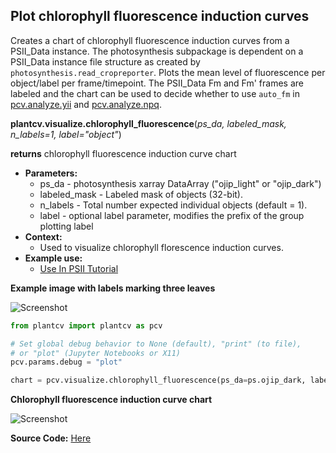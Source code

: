 ## Plot chlorophyll fluorescence induction curves

Creates a chart of chlorophyll fluorescence induction curves from a PSII_Data instance. The photosynthesis subpackage is
dependent on a PSII_Data instance file structure as created by `photosynthesis.read_cropreporter`. Plots the mean level
of fluorescence per object/label per frame/timepoint. The PSII_Data Fm and Fm' frames are labeled and the chart can be used
to decide whether to use `auto_fm` in [pcv.analyze.yii](analyze_yii.md) and [pcv.analyze.npq](analyze_npq.md).

**plantcv.visualize.chlorophyll_fluorescence**(*ps_da, labeled_mask, n_labels=1, label="object"*)

**returns** chlorophyll fluorescence induction curve chart

- **Parameters:**
    - ps_da - photosynthesis xarray DataArray ("ojip_light" or "ojip_dark")
    - labeled_mask - Labeled mask of objects (32-bit).
    - n_labels - Total number expected individual objects (default = 1).
    - label - optional label parameter, modifies the prefix of the group plotting label
- **Context:**
    - Used to visualize chlorophyll florescence induction curves.
- **Example use:**
    - [Use In PSII Tutorial](https://plantcv.org/tutorials/photosynthesis)

**Example image with labels marking three leaves**

![Screenshot](img/documentation_images/visualize_chlorophyll_fluorescence/leaf_labels.png)

```python
from plantcv import plantcv as pcv

# Set global debug behavior to None (default), "print" (to file), 
# or "plot" (Jupyter Notebooks or X11)
pcv.params.debug = "plot"

chart = pcv.visualize.chlorophyll_fluorescence(ps_da=ps.ojip_dark, labeled_mask=labeled_mask, n_labels=3, label="object")

```

**Chlorophyll fluorescence induction curve chart**

![Screenshot](img/documentation_images/visualize_chlorophyll_fluorescence/induction_curve.png)

**Source Code:** [Here](https://github.com/danforthcenter/plantcv/blob/master/plantcv/plantcv/visualize/chlorophyll_fluorescence.py)
